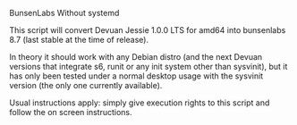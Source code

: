 BunsenLabs Without systemd

This script will convert Devuan Jessie 1.0.0 LTS for amd64 into bunsenlabs 8.7 (last stable at the time of release).

In theory it should work with any Debian distro (and the next Devuan versions that integrate s6, runit or any  init system other than sysvinit), but it has only been tested under a normal desktop usage with the sysvinit version (the only one currently available).

Usual instructions apply: simply give execution rights to this script and follow the on screen instructions.
